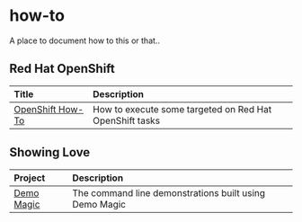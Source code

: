 # how-to
A place to document how to this or that..


## Red Hat OpenShift 
| Title| Description | 
| :--- | :---        |
| [OpenShift How-To](openshift/README.md)| How to execute some targeted on Red Hat OpenShift tasks |


## Showing Love
| Project| Description | 
| :--- | :---        |
|[Demo Magic](https://github.com/paxtonhare/demo-magic)| The command line demonstrations built using Demo Magic 